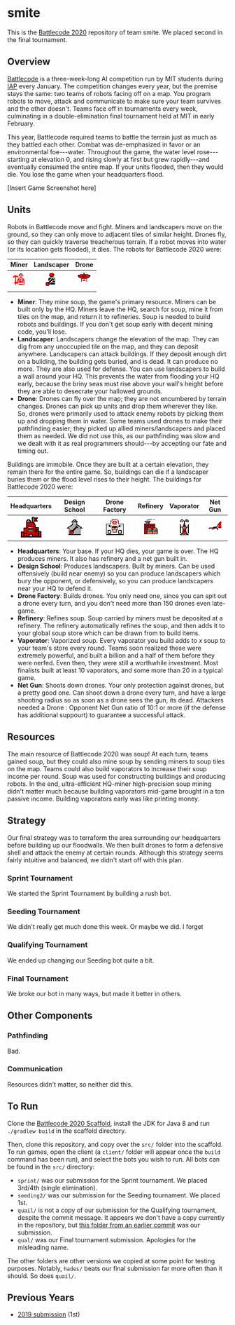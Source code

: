 # smite
This is the [Battlecode 2020](https://battlecode.org) repository of team smite. We placed second in the final tournament.

## Overview
[Battlecode](https://battlecode.org) is a three-week-long AI competition run by MIT students during [IAP](https://web.mit.edu/iap/) every January. The competition changes every year, but the premise stays the same: two teams of robots facing off on a map. You program robots to move, attack and communicate to make sure your team survives and the other doesn't. Teams face off in tournaments every week, culminating in a double-elimination final tournament held at MIT in early February.

This year, Battlecode required teams to battle the terrain just as much as they battled each other. Combat was de-emphasized in favor or an environmental foe---water. Throughout the game, the water level rose---starting at elevation 0, and rising slowly at first but grew rapidly---and eventually consumed the entire map. If your units flooded, then they would die. You lose the game when your headquarters flood.

[Insert Game Screenshot here]

## Units

Robots in Battlecode move and fight. Miners and landscapers move on the ground, so they can only move to adjacent tiles of similar height. Drones fly, so they can quickly traverse treacherous terrain. If a robot moves into water (or its location gets flooded), it dies. The robots for Battlecode 2020 were:

Miner            | Landscaper | Drone
:-------------------------:|:-------------------------:|:-------------------------:
![Miner](img/miner.png)  |  ![Landscaper](img/landscaper.png) |  ![Drone](img/drone.png)

- **Miner**: They mine soup, the game's primary resource. Miners can be built only by the HQ. Miners leave the HQ, search for soup, mine it from tiles on the map, and return it to refineries. Soup is needed to build robots and buildings. If you don't get soup early with decent mining code, you'll lose.
- **Landscaper**: Landscapers change the elevation of the map. They can dig from any unoccupied tile on the map, and they can deposit anywhere. Landscapers can attack buildings. If they deposit enough dirt on a building, the building gets buried, and is dead. It can produce no more. They are also used for defense. You can use landscapers to build a wall around your HQ. This prevents the water from flooding your HQ early, because the briny seas must rise above your wall's height before they are able to desecrate your hallowed grounds.
- **Drone**: Drones can fly over the map; they are not encumbered by terrain changes. Drones can pick up units and drop them wherever they like. So, drones were primarily used to attack enemy robots by picking them up and dropping them in water. Some teams used drones to make their pathfinding easier; they picked up allied miners/landscapers and placed them as needed. We did not use this, as our pathfinding was slow and we dealt with it as real programmers should---by accepting our fate and timing out.

Buildings are immobile. Once they are built at a certain elevation, they remain there for the entire game. So, buildings can die if a landscaper buries them or the flood level rises to their height. The buildings for Battlecode 2020 were:

Headquarters            | Design School | Drone Factory | Refinery | Vaporator | Net Gun
:-------------------------:|:-------------------------:|:-------------------------:|:-------------------------:|:-------------------------:|:-------------------------:
![Headquarters](img/hq.png)  |  ![Landscaper](img/dschool.png) |  ![Drone](img/dfactory.png) | ![Refinery](img/refinery.png) | ![Vaporator](img/vaporator.png) | ![Net Gun](img/netgun.png)

- **Headquarters**: Your base. If your HQ dies, your game is over. The HQ produces miners. It also has refinery and a net gun built in.
- **Design School**: Produces landscapers. Built by miners. Can be used offensively (build near enemy) so you can produce landscapers which bury the opponent,  or defensively, so you can produce landscapers near your HQ to defend it.
- **Drone Factory**: Builds drones. You only need one, since you can spit out a drone every turn, and you don't need more than 150 drones even late-game.
- **Refinery**: Refines soup. Soup carried by miners must be deposited at a refinery. The refinery automatically refines the soup, and then adds it to your global soup store which can be drawn from to build items.
- **Vaporator**: Vaporized soup. Every vaporator you build adds to *x* soup to your team's store every round. Teams soon realized these were extremely powerful, and built a billion and a half of them before they were nerfed. Even then, they were still a worthwhile investment. Most finalists built at least 10 vaporators, and some more than 20 in a typical game.
- **Net Gun**: Shoots down drones. Your only protection against drones, but a pretty good one. Can shoot down a drone every turn, and have a large shooting radius so as soon as a drone sees the gun, its dead. Attackers needed a Drone : Opponent Net Gun ratio of 10:1 or more (if the defense has additional suppourt) to guarantee a successful attack.

## Resources
The main resource of Battlecode 2020 was soup! At each turn, teams gained soup, but they could also mine soup by sending miners to soup tiles on the map. Teams could also build vaporators to increase their soup income per round. Soup was used for constructing buildings and producing robots. In the end, ultra-efficient HQ-miner high-precision soup mining didn't matter much because building vaporators mid-game brought in a ton passive income. Building vaporators early was like printing money.


## Strategy
Our final strategy was to terraform the area surrounding our headquarters before building up our floodwalls. We then built drones to form a defensive shell and attack the enemy at certain rounds. Although this strategy seems fairly intuitive and balanced, we didn't start off with this plan.

### Sprint Tournament
We started the Sprint Tournament by building a rush bot.

### Seeding Tournament
We didn't really get much done this week. Or maybe we did. I forget

### Qualifying Tournament
We ended up changing our Seeding bot quite a bit.

### Final Tournament
We broke our bot in many ways, but made it better in others.

## Other Components

### Pathfinding
Bad.

### Communication
Resources didn't matter, so neither did this.


## To Run
Clone the [Battlecode 2020 Scaffold](https://github.com/battlecode/battlecode20-scaffold), install the JDK for Java 8 and run `./gradlew build` in the scaffold directory.

Then, clone this repository, and copy over the `src/` folder into the scaffold. To run games, open the client (a `client/` folder will appear once the `build` command has been run), and select the bots you wish to run. All bots can be found in the `src/` directory:

* `sprint/` was our submission for the Sprint tournament. We placed 3rd/4th (single elimination).
* `seeding2/` was our submission for the Seeding tournament. We placed 1st.
* `quail/` is not a copy of our submission for the Qualifying tournament, despite the commit message. It appears we don't have a copy currently in the repository, but [this folder from an earlier commit](https://github.com/mvpatel2000/Battlecode2020/tree/2eae1955bdb0ea8d9c4cc90e9a8a84013ea2d948/src/poseidon) was our submission.
* `qual/` was our Final tournament submission. Apologies for the misleading name.

The other folders are other versions we copied at some point for testing purposes. Notably, `hades/` beats our final submission far more often than it should. So does `quail/`.

## Previous Years
* [2019 submission](https://github.com/mvpatel2000/Battlecode2019) (1st)


